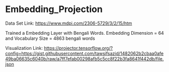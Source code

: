 # Embedding_Projection
Data Set Link: https://www.mdpi.com/2306-5729/3/2/15/htm

Trained a Embedding Layer with Bengali Words. Embedding Dimension = 64 and Vocabulary Size = 4863 bengali words

Visualization Link:
https://projector.tensorflow.org/?config=https://gist.githubusercontent.com/tawsifsazid/1482062b2cbaa0afe49ba06635c6040b/raw/a7ff7efab00298afb5c5cc8f22b3fa8641f442db/file.json

